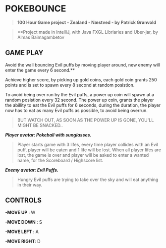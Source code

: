 # POKEBOUNCE
>**100 Hour Game project - Zealand - Næstved - by Patrick Grønvold**

>**Project made in IntelliJ, with Java FXGL Libriaries and Uber-jar, by Almas Baimagambetov 



## GAME PLAY

Avoid the wall bouncing Evil puffs by moving player around, new enemy will enter the game every 6 second.**

Achieve higher score, by picking up gold coins,
each gold coin grants 250 points and is set to spawn every 8 second at random posistion.

To avoid being over run by the Evil puffs, a power up coin will spawn at a random posistion every 32 second.
The power up coin, grants the player the abillity to eat the Evil puffs for 6 seconds, during the duration, the player now has to eat as
many Evil puffs as possible, to avoid being overrun.

> BUT WATCH OUT, AS SOON AS THE POWER UP IS GONE, YOU'LL MIGHT BE SNACKED..



***Player avatar: Pokeball with sunglasses.***
>Player starts game with 3 lifes, every time player collides with an Evil puff, player will be eaten and 1 life will be lost.
>When all player lifes are lost, the game is over and player will be asked to enter a wanted name, for the Scoreboard / Highscore list.

***Enemy avatar: Evil Puffs.***
>Hungry Evil puffs are trying to take over the sky and will eat anything in their way.

## CONTROLS

**-MOVE UP**   :  W

**-MOVE DOWN** :  S

**-MOVE LEFT** :  A

**-MOVE RIGHT**:  D
>







